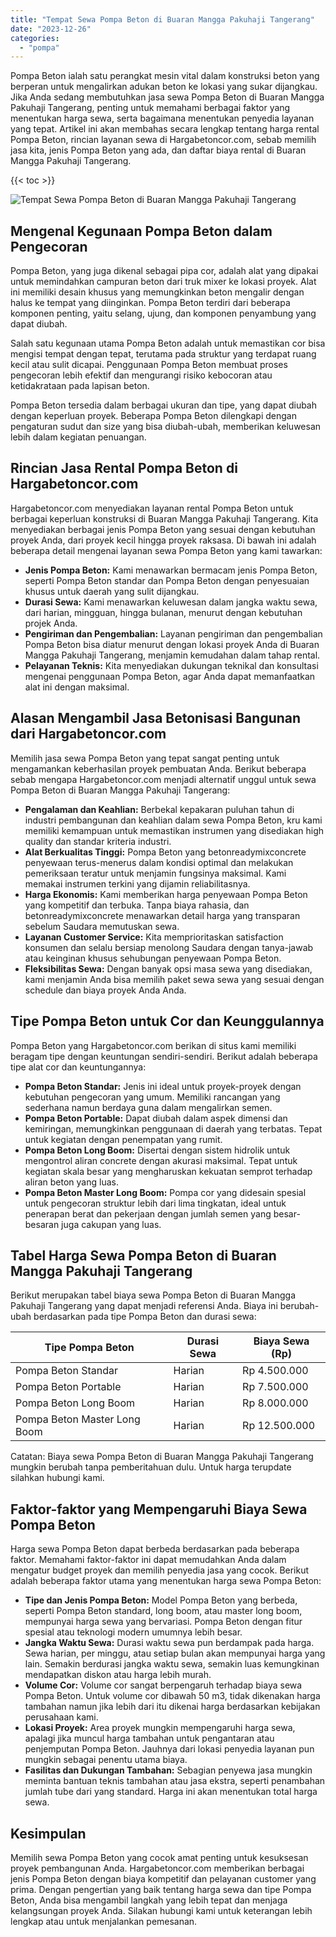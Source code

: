 ```yaml
---
title: "Tempat Sewa Pompa Beton di Buaran Mangga Pakuhaji Tangerang"
date: "2023-12-26"
categories: 
  - "pompa"
---
```




Pompa Beton ialah satu perangkat mesin vital dalam konstruksi beton yang berperan untuk mengalirkan adukan beton ke lokasi yang sukar dijangkau. Jika Anda sedang membutuhkan jasa sewa Pompa Beton di Buaran Mangga Pakuhaji Tangerang, penting untuk memahami berbagai faktor yang menentukan harga sewa, serta bagaimana menentukan penyedia layanan yang tepat. Artikel ini akan membahas secara lengkap tentang harga rental Pompa Beton, rincian layanan sewa di Hargabetoncor.com, sebab memilih jasa kita, jenis Pompa Beton yang ada, dan daftar biaya rental di Buaran Mangga Pakuhaji Tangerang.

{{< toc >}}

![Tempat Sewa Pompa Beton di Buaran Mangga Pakuhaji Tangerang](https://hargareadymixid.github.io/pompa/concrete-pump%20(11).png)

## Mengenal Kegunaan Pompa Beton dalam Pengecoran

Pompa Beton, yang juga dikenal sebagai pipa cor, adalah alat yang dipakai untuk memindahkan campuran beton dari truk mixer ke lokasi proyek. Alat ini memiliki desain khusus yang memungkinkan beton mengalir dengan halus ke tempat yang diinginkan. Pompa Beton terdiri dari beberapa komponen penting, yaitu selang, ujung, dan komponen penyambung yang dapat diubah.

Salah satu kegunaan utama Pompa Beton adalah untuk memastikan cor bisa mengisi tempat dengan tepat, terutama pada struktur yang terdapat ruang kecil atau sulit dicapai. Penggunaan Pompa Beton membuat proses pengecoran lebih efektif dan mengurangi risiko kebocoran atau ketidakrataan pada lapisan beton.

Pompa Beton tersedia dalam berbagai ukuran dan tipe, yang dapat diubah dengan keperluan proyek. Beberapa Pompa Beton dilengkapi dengan pengaturan sudut dan size yang bisa diubah-ubah, memberikan keluwesan lebih dalam kegiatan penuangan.

## Rincian Jasa Rental Pompa Beton di Hargabetoncor.com

Hargabetoncor.com menyediakan layanan rental Pompa Beton untuk berbagai keperluan konstruksi di Buaran Mangga Pakuhaji Tangerang. Kita menyediakan berbagai jenis Pompa Beton yang sesuai dengan kebutuhan proyek Anda, dari proyek kecil hingga proyek raksasa. Di bawah ini adalah beberapa detail mengenai layanan sewa Pompa Beton yang kami tawarkan:

- **Jenis Pompa Beton:** Kami menawarkan bermacam jenis Pompa Beton, seperti Pompa Beton standar dan Pompa Beton dengan penyesuaian khusus untuk daerah yang sulit dijangkau.
- **Durasi Sewa:** Kami menawarkan keluwesan dalam jangka waktu sewa, dari harian, mingguan, hingga bulanan, menurut dengan kebutuhan projek Anda.
- **Pengiriman dan Pengembalian:** Layanan pengiriman dan pengembalian Pompa Beton bisa diatur menurut dengan lokasi proyek Anda di Buaran Mangga Pakuhaji Tangerang, menjamin kemudahan dalam tahap rental.
- **Pelayanan Teknis:** Kita menyediakan dukungan teknikal dan konsultasi mengenai penggunaan Pompa Beton, agar Anda dapat memanfaatkan alat ini dengan maksimal.

## Alasan Mengambil Jasa Betonisasi Bangunan dari Hargabetoncor.com

Memilih jasa sewa Pompa Beton yang tepat sangat penting untuk mengamankan keberhasilan proyek pembuatan Anda. Berikut beberapa sebab mengapa Hargabetoncor.com menjadi alternatif unggul untuk sewa Pompa Beton di Buaran Mangga Pakuhaji Tangerang:

- **Pengalaman dan Keahlian:** Berbekal kepakaran puluhan tahun di industri pembangunan dan keahlian dalam sewa Pompa Beton, kru kami memiliki kemampuan untuk memastikan instrumen yang disediakan high quality dan standar kriteria industri.
- **Alat Berkualitas Tinggi:** Pompa Beton yang betonreadymixconcrete penyewaan terus-menerus dalam kondisi optimal dan melakukan pemeriksaan teratur untuk menjamin fungsinya maksimal. Kami memakai instrumen terkini yang dijamin reliabilitasnya.
- **Harga Ekonomis:** Kami memberikan harga penyewaan Pompa Beton yang kompetitif dan terbuka. Tanpa biaya rahasia, dan betonreadymixconcrete menawarkan detail harga yang transparan sebelum Saudara memutuskan sewa.
- **Layanan Customer Service:** Kita memprioritaskan satisfaction konsumen dan selalu bersiap menolong Saudara dengan tanya-jawab atau keinginan khusus sehubungan penyewaan Pompa Beton.
- **Fleksibilitas Sewa:** Dengan banyak opsi masa sewa yang disediakan, kami menjamin Anda bisa memilih paket sewa sewa yang sesuai dengan schedule dan biaya proyek Anda Anda.

## Tipe Pompa Beton untuk Cor dan Keunggulannya

Pompa Beton yang Hargabetoncor.com berikan di situs kami memiliki beragam tipe dengan keuntungan sendiri-sendiri. Berikut adalah beberapa tipe alat cor dan keuntungannya:

- **Pompa Beton Standar:** Jenis ini ideal untuk proyek-proyek dengan kebutuhan pengecoran yang umum. Memiliki rancangan yang sederhana namun berdaya guna dalam mengalirkan semen.
- **Pompa Beton Portable:** Dapat diubah dalam aspek dimensi dan kemiringan, memungkinkan penggunaan di daerah yang terbatas. Tepat untuk kegiatan dengan penempatan yang rumit.
- **Pompa Beton Long Boom:** Disertai dengan sistem hidrolik untuk mengontrol aliran concrete dengan akurasi maksimal. Tepat untuk kegiatan skala besar yang mengharuskan kekuatan semprot terhadap aliran beton yang luas.
- **Pompa Beton Master Long Boom:** Pompa cor yang didesain spesial untuk pengecoran struktur lebih dari lima tingkatan, ideal untuk penerapan berat dan pekerjaan dengan jumlah semen yang besar-besaran juga cakupan yang luas.

## Tabel Harga Sewa Pompa Beton di Buaran Mangga Pakuhaji Tangerang

Berikut merupakan tabel biaya sewa Pompa Beton di Buaran Mangga Pakuhaji Tangerang yang dapat menjadi referensi Anda. Biaya ini berubah-ubah berdasarkan pada tipe Pompa Beton dan durasi sewa:

| Tipe Pompa Beton | Durasi Sewa | Biaya Sewa (Rp) |
| --- | --- | --- |
| Pompa Beton Standar | Harian | Rp 4.500.000 |
| Pompa Beton Portable | Harian | Rp 7.500.000 |
| Pompa Beton Long Boom | Harian | Rp 8.000.000 |
| Pompa Beton Master Long Boom | Harian | Rp 12.500.000 |

Catatan: Biaya sewa Pompa Beton di Buaran Mangga Pakuhaji Tangerang mungkin berubah tanpa pemberitahuan dulu. Untuk harga terupdate silahkan hubungi kami.

## Faktor-faktor yang Mempengaruhi Biaya Sewa Pompa Beton

Harga sewa Pompa Beton dapat berbeda berdasarkan pada beberapa faktor. Memahami faktor-faktor ini dapat memudahkan Anda dalam mengatur budget proyek dan memilih penyedia jasa yang cocok. Berikut adalah beberapa faktor utama yang menentukan harga sewa Pompa Beton:

- **Tipe dan Jenis Pompa Beton:** Model Pompa Beton yang berbeda, seperti Pompa Beton standard, long boom, atau master long boom, mempunyai harga sewa yang bervariasi. Pompa Beton dengan fitur spesial atau teknologi modern umumnya lebih besar.
- **Jangka Waktu Sewa:** Durasi waktu sewa pun berdampak pada harga. Sewa harian, per minggu, atau setiap bulan akan mempunyai harga yang lain. Semakin berdurasi jangka waktu sewa, semakin luas kemungkinan mendapatkan diskon atau harga lebih murah.
- **Volume Cor:** Volume cor sangat berpengaruh terhadap biaya sewa Pompa Beton. Untuk volume cor dibawah 50 m3, tidak dikenakan harga tambahan namun jika lebih dari itu dikenai harga berdasarkan kebijakan perusahaan kami.
- **Lokasi Proyek:** Area proyek mungkin mempengaruhi harga sewa, apalagi jika muncul harga tambahan untuk pengantaran atau penjemputan Pompa Beton. Jauhnya dari lokasi penyedia layanan pun mungkin sebagai penentu utama biaya.
- **Fasilitas dan Dukungan Tambahan:** Sebagian penyewa jasa mungkin meminta bantuan teknis tambahan atau jasa ekstra, seperti penambahan jumlah tube dari yang standard. Harga ini akan menentukan total harga sewa.

## Kesimpulan

Memilih sewa Pompa Beton yang cocok amat penting untuk kesuksesan proyek pembangunan Anda. Hargabetoncor.com memberikan berbagai jenis Pompa Beton dengan biaya kompetitif dan pelayanan customer yang prima. Dengan pengertian yang baik tentang harga sewa dan tipe Pompa Beton, Anda bisa mengambil langkah yang lebih tepat dan menjaga kelangsungan proyek Anda. Silakan hubungi kami untuk keterangan lebih lengkap atau untuk menjalankan pemesanan.

